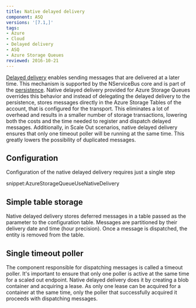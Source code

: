 ```yaml
---
title: Native delayed delivery
component: ASQ
versions: '[7.1,]'
tags:
- Azure
- Cloud
- Delayed delivery
- ASQ
- Azure Storage Queues
reviewed: 2016-10-21
---
```


[Delayed delivery](/nservicebus/messaging/delayed-delivery) enables sending messages that are delivered at a later time. 
This mechanism is supported by the NServiceBus core and is part of the [persistence](/nservicebus/persistence). Native delayed delivery provided for Azure Storage Queues overrides this behavior and instead of delegating the delayed delivery to the persistence, stores messages directly in the Azure Storage Tables of the account, that is configured for the transport. This eliminates a lot of overhead and results in a smaller number of storage transactions, lowering both the costs and the time needed to register and dispatch delayed messages. Additionally, in Scale Out scenarios, native delayed delivery ensures that only one timeout poller will be running at the same time. This greatly lowers the possibility of duplicated messages.

## Configuration

Configuration of the native delayed delivery requires just a single step

snippet:AzureStorageQueueUseNativeDelivery

## Simple table storage

Native delayed delivery stores deferred messages in a table passed as the parameter to the configuration table. Messages are partitioned by their delivery date and time (hour precision). Once a message is dispatched, the entity is removed from the table.

## Single timeout poller

The component responsible for dispatching messages is called a timeout poller. It's important to ensure that only one poller is active at the same time for a scaled out endpoint. Native delayed delivery does it by creating a blob container and acquiring a lease. As only one lease can be acquired for a container at the same time, only the poller that successfully acquired it proceeds with dispatching messages.